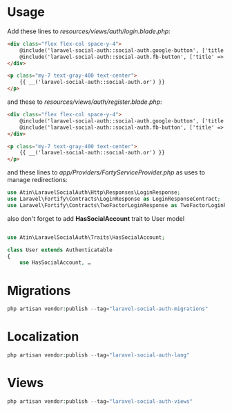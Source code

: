 # Usage
Add these lines to *resources/views/auth/login.blade.php*:

```html
<div class="flex flex-col space-y-4">
    @include('laravel-social-auth::social-auth.google-button', ['title' => __('laravel-social-auth::social-auth.Sign in with :social', ['social' => 'Google'])])
    @include('laravel-social-auth::social-auth.fb-button', ['title' => __('laravel-social-auth::social-auth.Sign in with :social', ['social' => 'Facebook'])])
</div>

<p class="my-7 text-gray-400 text-center">
    {{ __('laravel-social-auth::social-auth.or') }}
</p>
```

and these to *resources/views/auth/register.blade.php*:

```html
<div class="flex flex-col space-y-4">
    @include('laravel-social-auth::social-auth.google-button', ['title' => __('laravel-social-auth::social-auth.Sign up with :social', ['social' => 'Google'])])
    @include('laravel-social-auth::social-auth.fb-button', ['title' => __('laravel-social-auth::social-auth.Sign up with :social', ['social' => 'Facebook'])])
</div>

<p class="my-7 text-gray-400 text-center">
    {{ __('laravel-social-auth::social-auth.or') }}
</p>
```

and these lines to *app/Providers/FortyServiceProvider.php* as uses to manage redirections:

```php
use Atin\LaravelSocialAuth\Http\Responses\LoginResponse;
use Laravel\Fortify\Contracts\LoginResponse as LoginResponseContract;
use Laravel\Fortify\Contracts\TwoFactorLoginResponse as TwoFactorLoginResponseContract;
```

also don't forget to add **HasSocialAccount** trait to User model

```php

use Atin\LaravelSocialAuth\Traits\HasSocialAccount;

class User extends Authenticatable
{
    use HasSocialAccount, …
```

# Migrations
```php
php artisan vendor:publish --tag="laravel-social-auth-migrations"
```

# Localization
```php
php artisan vendor:publish --tag="laravel-social-auth-lang"
```

# Views
```php
php artisan vendor:publish --tag="laravel-social-auth-views"
```